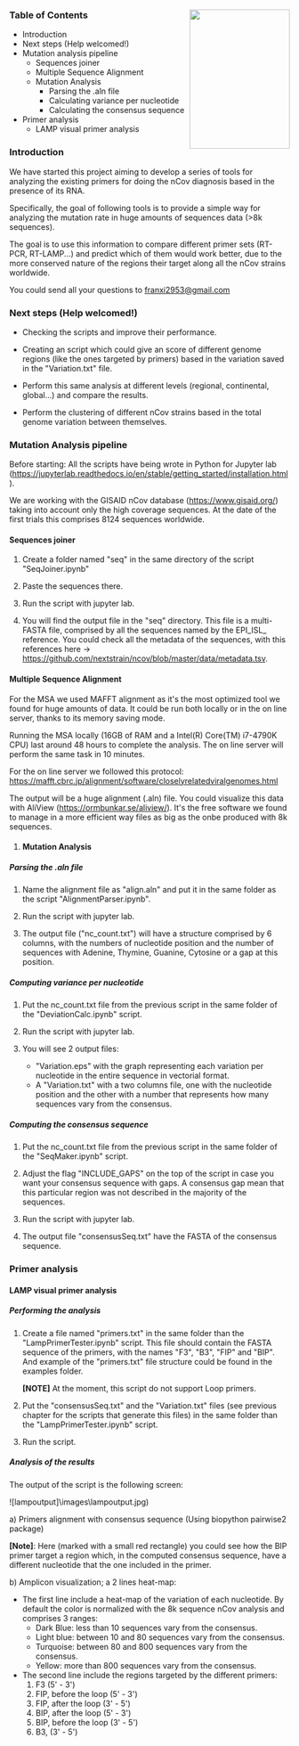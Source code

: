 ### 

<img src="https://jogl.io/assets/imgs/logo.png" width="180px" height="250px" align="right">



### Table of Contents

- Introduction
- Next steps (Help welcomed!)
- Mutation analysis pipeline
  - Sequences joiner
  - Multiple Sequence Alignment
  - Mutation Analysis
    - Parsing the .aln file
    - Calculating variance per nucleotide
    - Calculating the consensus sequence
- Primer analysis
  - LAMP visual primer analysis



### Introduction

We have started this project aiming to develop a series of tools for analyzing the existing primers for doing the nCov diagnosis based in the presence of its RNA. 

Specifically, the goal of following tools is to provide a simple way for analyzing the mutation rate in huge amounts of sequences data (>8k sequences). 

The goal is to use this information to compare different primer sets (RT-PCR, RT-LAMP...) and predict which of them would work better, due to the more conserved nature of the regions their target along all the nCov strains worldwide.

You could send all your questions to franxi2953@gmail.com



### Next steps (Help welcomed!)

- Checking the scripts and improve their performance.

- Creating an script which could give an score of different genome regions (like the ones targeted by primers) based in the variation saved in the "Variation.txt" file.

- Perform this same analysis at different levels (regional, continental, global...) and compare the results.

- Perform the clustering of different nCov strains based in the total genome variation between themselves.

  

### Mutation Analysis pipeline

Before starting: All the scripts have being wrote in Python for Jupyter lab (https://jupyterlab.readthedocs.io/en/stable/getting_started/installation.html).

We are working with the GISAID nCov database (https://www.gisaid.org/) taking into account only the high coverage sequences. At the date of the first trials this comprises 8124 sequences worldwide.

#### Sequences joiner

1) Create a folder named "seq" in the same directory of the script "SeqJoiner.ipynb"

2) Paste the sequences there.

3) Run the script with jupyter lab.

4) You will find the output file in the "seq" directory. This file is a multi-FASTA file, comprised by all the sequences named by the EPI_ISL_ reference. You could check all the metadata of the sequences, with this references here -> https://github.com/nextstrain/ncov/blob/master/data/metadata.tsv.



#### Multiple Sequence Alignment

For the MSA we used MAFFT alignment as it's the most optimized tool we found for huge amounts of data. It could be run both locally or in the on line server, thanks to its memory saving mode.

Running the MSA locally (16GB of RAM and a Intel(R) Core(TM) i7-4790K CPU) last around 48 hours to complete the analysis. The on line server will perform the same task in 10 minutes. 

For the on line server we followed this protocol: https://mafft.cbrc.jp/alignment/software/closelyrelatedviralgenomes.html

The output will be a huge alignment (.aln) file. You could visualize this data with AliView (https://ormbunkar.se/aliview/). It's the free software we found to manage in a more efficient way files as big as the onbe produced with 8k sequences.



1. #### Mutation Analysis


##### Parsing the .aln file

1. Name the alignment file as "align.aln" and put it in the same folder as the script "AlignmentParser.ipynb".

2. Run the script with jupyter lab.

3. The output file ("nc_count.txt") will have a structure comprised by 6 columns, with the numbers of nucleotide position and the number of sequences with Adenine, Thymine, Guanine, Cytosine or a gap at this position.


##### Computing variance per nucleotide

1. Put the nc_count.txt file from the previous script in the same folder of the "DeviationCalc.ipynb" script.

2. Run the script with jupyter lab.

3. You will see 2 output files:
   -  "Variation.eps" with the graph representing each variation per nucleotide in the entire sequence in vectorial format.
   - A "Variation.txt" with a two columns file, one with the nucleotide position and the other with a number that represents how many sequences vary from the consensus.

##### Computing the consensus sequence

1. Put the nc_count.txt file from the previous script in the same folder of the "SeqMaker.ipynb" script.

2. Adjust the flag "INCLUDE_GAPS" on the top of the script in case you want your consensus sequence with gaps. A consensus gap mean that this particular region was not described in the majority of the sequences.
3. Run the script with jupyter lab.

4. The output file "consensusSeq.txt" have the FASTA of the consensus sequence.


### Primer analysis

#### LAMP visual primer analysis

##### Performing the analysis

1. Create a file named "primers.txt" in the same folder than the "LampPrimerTester.ipynb" script. This file should contain the FASTA sequence of the primers, with the names "F3", "B3", "FIP" and "BIP". And example of the "primers.txt" file structure could be found in the examples folder.

   **[NOTE]** At the moment, this script do not support Loop primers.

2. Put the "consensusSeq.txt" and the "Variation.txt" files (see previous chapter for the scripts that generate this files) in the same folder than the "LampPrimerTester.ipynb" script.

3. Run the script.

##### Analysis of the results

The output of the script is the following screen:

![lampoutput]\images\lampoutput.jpg)

a) Primers alignment with consensus sequence (Using biopython pairwise2 package)

**[Note]**: Here (marked with a small red rectangle) you could see how the BIP primer target a region which, in the computed consensus sequence, have a different nucleotide that the one included in the primer.

b) Amplicon visualization; a 2 lines heat-map:

- The first line include a heat-map of the variation of each nucleotide. By default the color is normalized with the 8k sequence nCov analysis and comprises 3 ranges:
  - Dark Blue: less than 10 sequences vary from the consensus.
  - Light blue: between 10 and 80 sequences vary from the consensus.
  - Turquoise: between 80 and 800 sequences vary from the consensus.
  - Yellow: more than 800 sequences vary from the consensus. 
- The second line include the regions targeted by the different primers:
  1. F3 (5' - 3')
  2. FIP, before the loop (5' - 3')
  3. FIP, after the loop (3' - 5')
  4. BIP, after the loop (5' - 3')
  5. BIP, before the loop (3' - 5')
  6. B3, (3' - 5')





